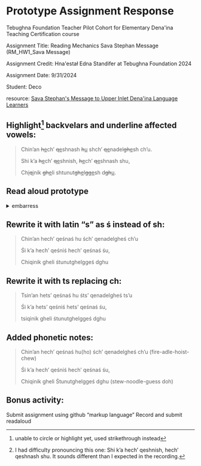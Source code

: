 # Prototype Assignment Response
Tebughna Foundation Teacher Pilot Cohort for Elementary Dena'ina Teaching Certification course

Assignment Title:
Reading Mechanics Sava Stephan Message (RM_HW1_Sava Message)

Assignment Credit:
Hna'estał Edna Standifer at Tebughna Foundation 2024

Assignment Date:
9/31/2024

Student:
Deco

resource: [Sava Stephan's Message to Upper Inlet Dena'ina Language Learners](https://sava.qenaga.org/message)

## Highlight[^1] backvelars and underline affected vowels:

> Chin’an ~~h~~<ins>e</ins>ch’ ~~q~~<ins>e</ins>shnash ~~h~~<ins>u</ins> shch’ ~~q~~<ins>e</ins>nadel~~gh~~<ins>e</ins>sh ch’u.
> 
> Shi k’a ~~h~~<ins>e</ins>ch’ ~~q~~<ins>e</ins>shnish, ~~h~~<ins>e</ins>ch’ ~~q~~<ins>e</ins>shnash shu,
> 
> Ch<ins>i</ins>~~q~~<ins>i</ins>nik ~~gh~~<ins>e</ins>li shtunut~~gh~~<ins>e</ins>l~~gg~~<ins>e</ins>sh d~~gh~~<ins>u</ins>.

[^1]: unable to circle or highlight yet, used strikethrough instead


      
## Read aloud prototype
<details>
  <summary>embarress</summary>
This should be fun:
 
![read aloud](https://github.com/user-attachments/assets/81566473-d82a-4b80-a9b9-248dc031c589)

> Chin’an **h**ech’ qeshnash hu

https://github.com/user-attachments/assets/99d5c675-6d8a-4090-bede-06884ca0ef8f

>shch’ qenadelghesh ch’u. 

https://github.com/user-attachments/assets/c48cd8f6-9c6b-485a-847f-93ed3c9d2baf

> Shi k’a hech’ qeshnish[^2], hech’ qeshnash shu,

https://github.com/user-attachments/assets/212ccc65-911f-4f83-a82b-ffccfb6f3a93

> Chiqinik gheli shtunutghelggesh dghu. 

https://github.com/user-attachments/assets/fd528a83-86db-4d0c-86bc-d1c5dee9f1c8

[^2]:I had difficulty pronouncing this one:
Shi k’a hech’ qeshnish, hech’ qeshnash shu.
It sounds different than I expected in the recording.
</details>



## Rewrite it with latin “s” as ś instead of sh:

> Chin’an hech’ qeśnaś hu śch’ qenadelgheś ch’u
> 
> Śi k’a hech’ qeśniś hech’ qeśnaś śu,
> 
> Chiqinik gheli śtunutghelggeś dghu



## Rewrite it with ts replacing ch:

> Tsin’an hets’ qeśnaś hu śts’ qenadelgheś ts’u
> 
> Śi k’a hets’ qeśniś hets’ qeśnaś śu,
> 
> tsiqinik gheli śtunutghelggeś dghu



## Added phonetic notes:

> Chin’an hech’ qeśnaś hu(ho) 
> śch’ qenadelgheś ch’u (fire-adle-hoist-chew)
> 
> Śi k’a hech’ qeśniś 
> hech’ qeśnaś śu,
> 
> Chiqinik gheli 
> Śtunutghelggeś dghu (stew-noodle-guess doh)



## Bonus activity:
Submit assignment using github “markup language”
Record and submit readaloud


